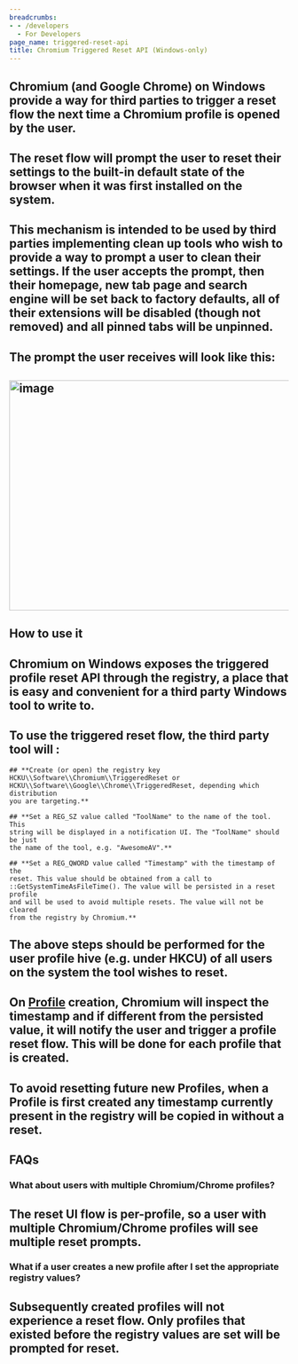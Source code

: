 ```yaml
---
breadcrumbs:
- - /developers
  - For Developers
page_name: triggered-reset-api
title: Chromium Triggered Reset API (Windows-only)
---
```


## **Chromium (and Google Chrome) on Windows provide a way for third parties to trigger a reset flow the next time a Chromium profile is opened by the user.**

## **The reset flow will prompt the user to reset their settings to the built-in default state of the browser when it was first installed on the system.**

## **This mechanism is intended to be used by third parties implementing clean up tools who wish to provide a way to prompt a user to clean their settings. If the user accepts the prompt, then their homepage, new tab page and search engine will be set back to factory defaults, all of their extensions will be disabled (though not removed) and all pinned tabs will be unpinned.**

## **The prompt the user receives will look like this:**

## **<img alt="image" src="https://lh3.googleusercontent.com/rtQtZI_dBoD6D6tP8PkDQBw5SCDpUCQoEbzD01nT_ekbpgfalNlnfugK2GcogB6NA3yfFFqGvQh9OI3e37uFcRpzfqNF6Fiae0WxNCoypPbySshE2STyT4wFjAQupMOyGIHlaU8p" height=415 width=619>**

## How to use it

## **Chromium on Windows exposes the triggered profile reset API through the registry, a place that is easy and convenient for a third party Windows tool to write to.**

## **To use the triggered reset flow, the third party tool will :**

    ## **Create (or open) the registry key
    HCKU\\Software\\Chromium\\TriggeredReset or
    HCKU\\Software\\Google\\Chrome\\TriggeredReset, depending which distribution
    you are targeting.**

    ## **Set a REG_SZ value called "ToolName" to the name of the tool. This
    string will be displayed in a notification UI. The "ToolName" should be just
    the name of the tool, e.g. "AwesomeAV".**

    ## **Set a REG_QWORD value called "Timestamp" with the timestamp of the
    reset. This value should be obtained from a call to
    ::GetSystemTimeAsFileTime(). The value will be persisted in a reset profile
    and will be used to avoid multiple resets. The value will not be cleared
    from the registry by Chromium.**

## **The above steps should be performed for the user profile hive (e.g. under HKCU) of all users on the system the tool wishes to reset.**

## **On [Profile](https://code.google.com/p/chromium/codesearch#chromium/src/chrome/browser/profiles/profile.h&l=70) creation, Chromium will inspect the timestamp and if different from the persisted value, it will notify the user and trigger a profile reset flow. This will be done for each profile that is created.**

## **To avoid resetting future new Profiles, when a Profile is first created any timestamp currently present in the registry will be copied in without a reset.**

## FAQs

### What about users with multiple Chromium/Chrome profiles?

## **The reset UI flow is per-profile, so a user with multiple Chromium/Chrome profiles will see multiple reset prompts.**

### What if a user creates a new profile after I set the appropriate registry values?

## Subsequently created profiles will not experience a reset flow. Only profiles that existed before the registry values are set will be prompted for reset.
